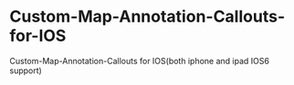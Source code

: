 Custom-Map-Annotation-Callouts-for-IOS
======================================

Custom-Map-Annotation-Callouts for IOS(both iphone and ipad IOS6 support)